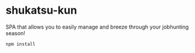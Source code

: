 # shukatsu-kun
SPA that allows you to easily manage and breeze through your jobhunting season!

```
npm install
```
